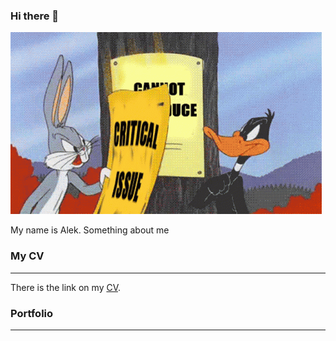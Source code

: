 ### Hi there 👋
![](https://github.com/AlekParkh/AlekParkh/blob/main/bugs-bunny-software.gif)

My name is Alek.
Something about me

### My CV
---------------------------------------------------
There is the link on my [CV](https://github.com/).

### Portfolio
---------------------------------------------------
<!--
**AlekParkh/AlekParkh** is a ✨ _special_ ✨ repository because its `README.md` (this file) appears on your GitHub profile.

Here are some ideas to get you started:

- 🔭 I’m currently working on ...
- 🌱 I’m currently learning ...
- 👯 I’m looking to collaborate on ...
- 🤔 I’m looking for help with ...
- 💬 Ask me about ...
- 📫 How to reach me: ...
- 😄 Pronouns: ...
- ⚡ Fun fact: ...
-->
